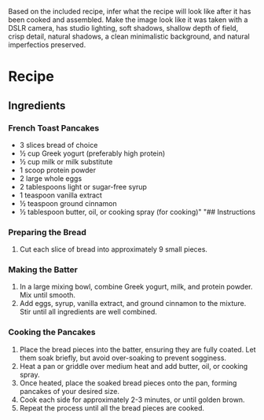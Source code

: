 Based on the included recipe, infer what the recipe will look like after it has been cooked
and assembled. Make the image look like it was taken with a DSLR camera, has studio lighting, soft shadows, shallow depth of field, crisp detail, natural shadows, a clean minimalistic background, and natural imperfectios preserved.

# Recipe

## Ingredients

### French Toast Pancakes

- 3 slices bread of choice
- ½ cup Greek yogurt (preferably high protein)
- ½ cup milk or milk substitute
- 1 scoop protein powder
- 2 large whole eggs
- 2 tablespoons light or sugar-free syrup
- 1 teaspoon vanilla extract
- ½ teaspoon ground cinnamon
- ½ tablespoon butter, oil, or cooking spray (for cooking)"
  "## Instructions

### Preparing the Bread

1. Cut each slice of bread into approximately 9 small pieces.

### Making the Batter

1. In a large mixing bowl, combine Greek yogurt, milk, and protein powder. Mix until smooth.
2. Add eggs, syrup, vanilla extract, and ground cinnamon to the mixture. Stir until all ingredients are well combined.

### Cooking the Pancakes

1. Place the bread pieces into the batter, ensuring they are fully coated. Let them soak briefly, but avoid over-soaking to prevent sogginess.
2. Heat a pan or griddle over medium heat and add butter, oil, or cooking spray.
3. Once heated, place the soaked bread pieces onto the pan, forming pancakes of your desired size.
4. Cook each side for approximately 2-3 minutes, or until golden brown.
5. Repeat the process until all the bread pieces are cooked.
